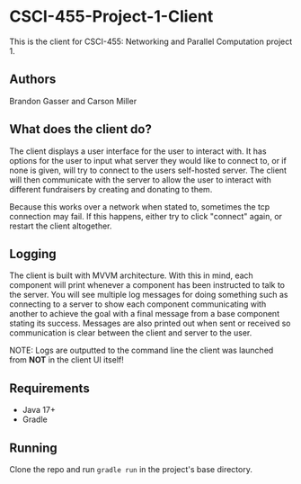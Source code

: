 # CSCI-455-Project-1-Client
This is the client for CSCI-455: Networking and Parallel Computation project 1.

## Authors
Brandon Gasser and Carson Miller

## What does the client do?
The client displays a user interface for the user to interact with. It has options for the user to input what server they would like to connect to, or if none is given, will try to connect to the users self-hosted server. The client will then communicate with the server to allow the user to interact with different fundraisers by creating and donating to them.

Because this works over a network when stated to, sometimes the tcp connection may fail. If this happens, either try to click "connect" again, or restart the client altogether.

## Logging
The client is built with MVVM architecture. With this in mind, each component will print whenever a component has been instructed to talk to the server. You will see multiple log messages for doing something such as connecting to a server to show each component communicating with another to achieve the goal with a final message from a base component stating its success. Messages are also printed out when sent or received so communication is clear between the client and server to the user. 

NOTE: Logs are outputted to the command line the client was launched from **NOT** in the client UI itself! 

## Requirements
- Java 17+
- Gradle

## Running
Clone the repo and run `gradle run` in the project's base directory.